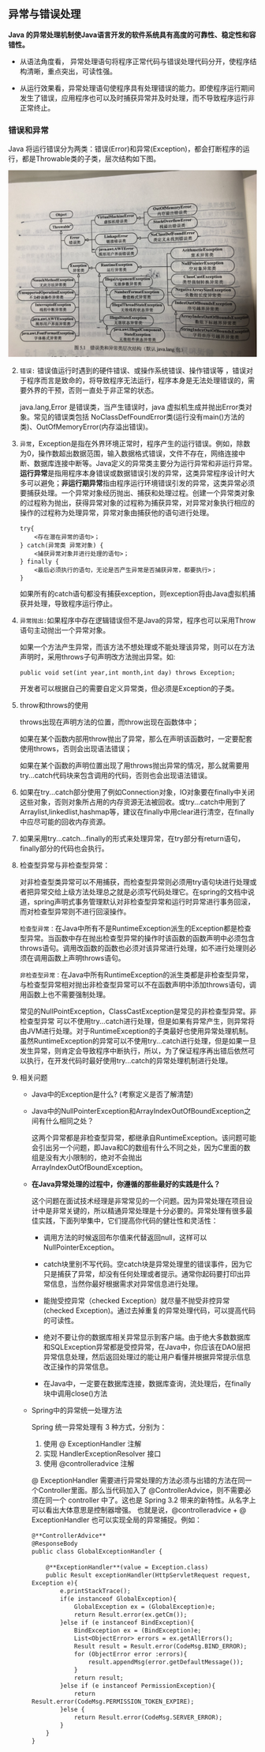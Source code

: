 ## 异常与错误处理

**Java 的异常处理机制使Java语言开发的软件系统具有高度的可靠性、稳定性和容错性。**

- 从语法角度看， 异常处理语句将程序正常代码与错误处理代码分开，使程序结构清晰，重点突出，可读性强。

- 从运行效果看，异常处理语句使程序具有处理错误的能力。即使程序运行期间发生了错误，应用程序也可以及时捕获异常并及时处理，而不导致程序运行非正常终止。

### 错误和异常

Java 将运行错误分为两类：错误(Error)和异常(Exception)，都会打断程序的运行，都是Throwable类的子类，层次结构如下图。

![层次结构](https://github.com/admirzfc/CodeInterviews/blob/master/notebook/Java/IMG_1596.JPG)

2. `错误:` 错误值运行时遇到的硬件错误、或操作系统错误、操作错误等 ，错误对于程序而言是致命的，将导致程序无法运行，程序本身是无法处理错误的，需要外界的干预，否则一直处于非正常的状态。
   
   java.lang,Error 是错误类，当产生错误时，java 虚拟机生成并抛出Error类对象。常见的错误类包括 NoClassDefFoundError类(运行没有main()方法的类)、OutOfMemoryError(内存溢出错误)。

3. `异常`，Exception是指在外界环境正常时，程序产生的运行错误。例如，除数为0，操作数超出数据范围，输入数据格式错误，文件不存在，网络连接中断、数据库连接中断等。Java定义的异常类主要分为运行异常和非运行异常。**运行异常**是指用程序本身错误或数据错误引发的异常，这类异常程序设计时大多可以避免；**非运行期异常**指由程序运行环境错误引发的异常，这类异常必须要捕获处理。一个异常对象经历抛出、捕获和处理过程。创建一个异常类对象的过程称为抛出，获得异常对象的过程称为捕获异常，对异常对象执行相应的操作的过程称为处理异常，异常对象由捕获他的语句进行处理。
   
   ```
   try{
       <存在潜在异常的语句>；
   } catch(异常类 异常对象) {
       <捕获异常对象并进行处理的语句>；
   } finally {
       <最后必须执行的语句，无论是否产生异常是否捕获异常，都要执行>；
   }
   ```
   
   如果所有的catch语句都没有捕获exception，则exception将由Java虚拟机捕获并处理，导致程序运行停止。

4. `异常抛出:`如果程序中存在逻辑错误但不是Java的异常，程序也可以采用Throw语句主动抛出一个异常对象。
   
   如果一个方法产生异常，而该方法不想处理或不能处理该异常，则可以在方法声明时，采用throws子句声明改方法抛出异常。如:
   
   ```
   public void set(int year,int month,int day) throws Exception;
   ```
   
   开发者可以根据自己的需要自定义异常类，但必须是Exception的子类。

5. throw和throws的使用
   
   throws出现在声明方法的位置，而throw出现在函数体中；
   
   如果在某个函数内部用throw抛出了异常，那么在声明该函数时，一定要配套使用throws，否则会出现语法错误；
   
   如果在某个函数的声明位置出现了用throws抛出异常的情况，那么就需要用try...catch代码块来包含调用的代码，否则也会出现语法错误。

6. 如果在try...catch部分使用了例如Connection对象，IO对象要在finally中关闭这些对象，否则对象所占用的内存资源无法被回收。或try...catch中用到了Arraylist,linkedlist,hashmap等，建议在finally中用clear进行清空，在finally中应尽可能的回收内存资源。

7. 如果采用try...catch...finally的形式来处理异常，在try部分有return语句，finally部分的代码也会执行。

8. 检查型异常与非检查型异常：
   
   对非检查型类异常可以不用捕获，而检查型异常则必须用try语句块进行处理或者把异常交给上级方法处理总之就是必须写代码处理它。在spring的文档中说道，spring声明式事务管理默认对非检查型异常和运行时异常进行事务回滚，而对检查型异常则不进行回滚操作。
   
   `检查型异常：`在Java中所有不是RuntimeException派生的Exception都是检查型异常。当函数中存在抛出检查型异常的操作时该函数的函数声明中必须包含throws语句。调用改函数的函数也必须对该异常进行处理，如不进行处理则必须在调用函数上声明throws语句。
   
   `非检查型异常：`在Java中所有RuntimeException的派生类都是非检查型异常，与检查型异常相对抛出非检查型异常可以不在函数声明中添加throws语句，调用函数上也不需要强制处理。
   
   常见的NullPointException，ClassCastException是常见的非检查型异常。非检查型异常 可以不使用try...catch进行处理，但是如果有异常产生，则异常将由JVM进行处理。对于RuntimeException的子类最好也使用异常处理机制。虽然RuntimeException的异常可以不使用try...catch进行处理，但是如果一旦发生异常，则肯定会导致程序中断执行，所以，为了保证程序再出错后依然可以执行，在开发代码时最好使用try...catch的异常处理机制进行处理。

9. 相关问题
   
   - Java中的Exception是什么? (考察定义是否了解清楚)
   
   - Java中的NullPointerException和ArrayIndexOutOfBoundException之间有什么相同之处？
     
     这两个异常都是非检查型异常，都继承自RuntimeException。该问题可能会引出另一个问题，即Java和C的数组有什么不同之处，因为C里面的数组是没有大小限制的，绝对不会抛出ArrayIndexOutOfBoundException。
   
   - **在Java异常处理的过程中，你遵循的那些最好的实践是什么？**
     
     这个问题在面试技术经理是非常常见的一个问题。因为异常处理在项目设计中是非常关键的，所以精通异常处理是十分必要的。异常处理有很多最佳实践，下面列举集中，它们提高你代码的健壮性和灵活性：
     
     - 调用方法的时候返回布尔值来代替返回null，这样可以 NullPointerException。
     
     - catch块里别不写代码。空catch块是异常处理里的错误事件，因为它只是捕获了异常，却没有任何处理或者提示。通常你起码要打印出异常信息，当然你最好根据需求对异常信息进行处理。
     
     - 能抛受控异常（checked Exception）就尽量不抛受非控异常(checked Exception)。通过去掉重复的异常处理代码，可以提高代码的可读性。
     
     - 绝对不要让你的数据库相关异常显示到客户端。由于绝大多数数据库和SQLException异常都是受控异常，在Java中，你应该在DAO层把异常信息处理，然后返回处理过的能让用户看懂并根据异常提示信息改正操作的异常信息。
     
     - 在Java中，一定要在数据库连接，数据库查询，流处理后，在finally块中调用close()方法
   
   - Spring中的异常统一处理方法
     
     Spring 统一异常处理有 3 种方式，分别为：
     
     1.  使用 @ ExceptionHandler 注解
     2.  实现 HandlerExceptionResolver 接口
     3.  使用 @controlleradvice 注解
     
     @ ExceptionHandler 需要进行异常处理的方法必须与出错的方法在同一个Controller里面。那么当代码加入了 @ControllerAdvice，则不需要必须在同一个 controller 中了。这也是 Spring 3.2 带来的新特性。从名字上可以看出大体意思是控制器增强。 也就是说，@controlleradvice + @ ExceptionHandler 也可以实现全局的异常捕捉。例如：
     
     ```
     @**ControllerAdvice**
     @ResponseBody
     public class GlobalExceptionHandler {
     
         @**ExceptionHandler**(value = Exception.class)
         public Result exceptionHandler(HttpServletRequest request, Exception e){
             e.printStackTrace();
             if(e instanceof GlobalException){
                 GlobalException ex = (GlobalException)e;
                 return Result.error(ex.getCm());
             }else if (e instanceof BindException){
                 BindException ex = (BindException)e;
                 List<ObjectError> errors = ex.getAllErrors();
                 Result result = Result.error(CodeMsg.BIND_ERROR);
                 for (ObjectError error :errors){
                     result.appendMsg(error.getDefaultMessage());
                 }
                 return result;
             }else if (e instanceof PermissionException){
                 return Result.error(CodeMsg.PERMISSION_TOKEN_EXPIRE);
             }else {
                 return Result.error(CodeMsg.SERVER_ERROR);
             }
         }
     }
     
     ```
     
     
